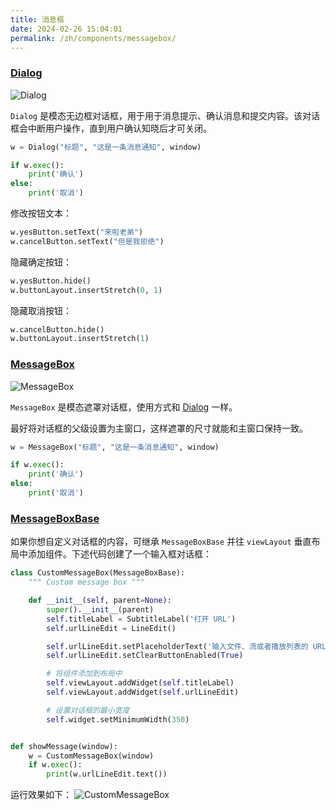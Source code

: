 ```yaml
---
title: 消息框
date: 2024-02-26 15:04:01
permalink: /zh/components/messagebox/
---
```


### [Dialog](https://pyqt-fluent-widgets.readthedocs.io/zh-cn/latest/autoapi/qfluentwidgets/components/dialog_box/dialog/index.html#qfluentwidgets.components.dialog_box.dialog.Dialog)


![Dialog](/img/components/messagebox/Dialog.png)

`Dialog` 是模态无边框对话框，用于用于消息提示、确认消息和提交内容。该对话框会中断用户操作，直到用户确认知晓后才可关闭。

```python
w = Dialog("标题", "这是一条消息通知", window)

if w.exec():
    print('确认')
else:
    print('取消')
```

修改按钮文本：

```python
w.yesButton.setText("来啦老弟")
w.cancelButton.setText("但是我拒绝")
```

隐藏确定按钮：
```python
w.yesButton.hide()
w.buttonLayout.insertStretch(0, 1)
```

隐藏取消按钮：
```python
w.cancelButton.hide()
w.buttonLayout.insertStretch(1)
```

### [MessageBox](https://pyqt-fluent-widgets.readthedocs.io/zh-cn/latest/autoapi/qfluentwidgets/components/dialog_box/dialog/index.html#qfluentwidgets.components.dialog_box.dialog.MessageBox)


![MessageBox](/img/components/messagebox/MessageBox.png)

`MessageBox` 是模态遮罩对话框，使用方式和 [Dialog](#dialog) 一样。

最好将对话框的父级设置为主窗口，这样遮罩的尺寸就能和主窗口保持一致。

```python
w = MessageBox("标题", "这是一条消息通知", window)

if w.exec():
    print('确认')
else:
    print('取消')
```

### [MessageBoxBase](https://pyqt-fluent-widgets.readthedocs.io/zh-cn/latest/autoapi/qfluentwidgets/components/dialog_box/message_box_base/index.html#qfluentwidgets.components.dialog_box.message_box_base.MessageBoxBase)

如果你想自定义对话框的内容，可继承 `MessageBoxBase` 并往 `viewLayout` 垂直布局中添加组件。下述代码创建了一个输入框对话框：
```python
class CustomMessageBox(MessageBoxBase):
    """ Custom message box """

    def __init__(self, parent=None):
        super().__init__(parent)
        self.titleLabel = SubtitleLabel('打开 URL')
        self.urlLineEdit = LineEdit()

        self.urlLineEdit.setPlaceholderText('输入文件、流或者播放列表的 URL')
        self.urlLineEdit.setClearButtonEnabled(True)

        # 将组件添加到布局中
        self.viewLayout.addWidget(self.titleLabel)
        self.viewLayout.addWidget(self.urlLineEdit)

        # 设置对话框的最小宽度
        self.widget.setMinimumWidth(350)


def showMessage(window):
    w = CustomMessageBox(window)
    if w.exec():
        print(w.urlLineEdit.text())
```

运行效果如下：
![CustomMessageBox](/img/components/messagebox/CustomMessageBox.png)